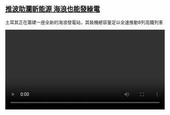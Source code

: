 <!--1672471024000-->
[推波助瀾新能源 海浪也能發綠電](https://www.dw.com/zh/%E6%8E%A8%E6%B3%A2%E5%8A%A9%E7%80%BE%E6%96%B0%E8%83%BD%E6%BA%90%20%E6%B5%B7%E6%B5%AA%E4%B9%9F%E8%83%BD%E7%99%BC%E7%B6%A0%E9%9B%BB/a-64199946)
------

<p>土耳其正在籌建一座全新的海浪發電站，其裝機總容量足以全速推動8列高鐵列車</small></p><video src="https://tvdownloaddw-a.akamaihd.net/dwtv_video/flv/vdt_zh/2022/bchi221223_001_waveenergywide_01r_AVC_1280x720.mp4" controls style="width:100%"></video>
